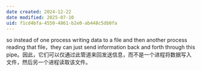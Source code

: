 ```yaml
---
date created: 2024-12-22
date modified: 2025-07-10
uid: f1cd4bfa-4550-4861-b2e0-ab448c5db0fa
---
```


so instead of one process writing data to a file and then another process reading that file，they can just send information back and forth through this pipe。因此，它们可以仅通过此管道来回发送信息，而不是一个进程将数据写入文件，然后另一个进程读取该文件。
